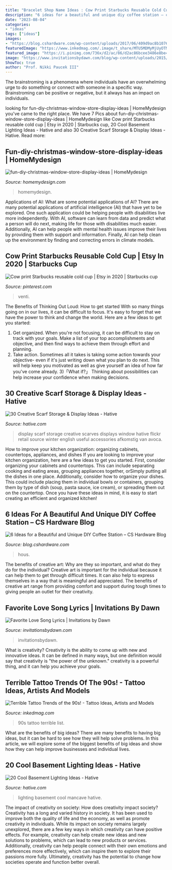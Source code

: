 ```yaml
---
title: "Bracelet Shop Name Ideas : Cow Print Starbucks Reusable Cold Cup"
description: "6 ideas for a beautiful and unique diy coffee station – cs hardware blog"
date: "2023-08-04"
categories:
- "ideas"
tags: ["ideas"]
images:
- "https://blog.cshardware.com/wp-content/uploads/2017/06/409d9ac8b10761ebb522a5fa9f125463.jpg"
featuredImage: "https://www.inkedmag.com/.image/t_share/MTU5MDMyMjUyOTM3NDc5OTYw/90s-tats-social.jpg"
featured_image: "https://i.pinimg.com/736x/d2/ac/86/d2ac86bcee3486e8be463064f03f31ec.jpg"
image: "https://www.invitationsbydawn.com/blog/wp-content/uploads/2015/02/VdaySong2.jpg"
ShowToc: true
author: "Prof. Nikki Paucek III"
---
```



The brainstroming is a phenomena where individuals have an overwhelming urge to do something or connect with someone in a specific way. Brainstroming can be positive or negative, but it always has an impact on individuals.

	

		
looking for fun-diy-christmas-window-store-display-ideas | HomeMydesign you've came to the right place. We have 7 Pics about fun-diy-christmas-window-store-display-ideas | HomeMydesign like Cow print Starbucks reusable cold cup | Etsy in 2020 | Starbucks cup, 20 Cool Basement Lighting Ideas - Hative and also 30 Creative Scarf Storage &amp; Display Ideas - Hative. Read more:
		
    
## Fun-diy-christmas-window-store-display-ideas | HomeMydesign

<img loading=lazy src="https://homemydesign.com/wp-content/uploads/2019/12/fun-diy-christmas-window-store-display-ideas.jpg" onerror="this.onerror=null;this.src='https://tse2.mm.bing.net/th?id=OIP.BklglxYY6Icn0P-i18tR7gHaLO&amp;pid=15.1';" alt="fun-diy-christmas-window-store-display-ideas | HomeMydesign">

_Source: homemydesign.com_

>homemydesign. 

	

Applications of AI: What are some potential applications of AI?
There are many potential applications of artificial intelligence (AI) that have yet to be explored. One such application could be helping people with disabilities live more independently. With AI, software can learn from data and predict what a person will do next, making life for those with disabilities much easier. Additionally, AI can help people with mental health issues improve their lives by providing them with support and information. Finally, AI can help clean up the environment by finding and correcting errors in climate models.

    
## Cow Print Starbucks Reusable Cold Cup | Etsy In 2020 | Starbucks Cup

<img loading=lazy src="https://i.pinimg.com/736x/d2/ac/86/d2ac86bcee3486e8be463064f03f31ec.jpg" onerror="this.onerror=null;this.src='https://tse2.mm.bing.net/th?id=OIP.UsH-Go8vsec1Cnlf-FdE6AHaJ3&amp;pid=15.1';" alt="Cow print Starbucks reusable cold cup | Etsy in 2020 | Starbucks cup">

_Source: pinterest.com_

>venti. 

	

The Benefits of Thinking Out Loud: How to get started
With so many things going on in our lives, it can be difficult to focus. It's easy to forget that we have the power to think and change the world. Here are a few ideas to get you started: 
1) Get organized. When you're not focusing, it can be difficult to stay on track with your goals. Make a list of your top accomplishments and objective, and then find ways to achieve them through effort and planning. 
2) Take action. Sometimes all it takes is taking some action towards your objective- even if it's just writing down what you plan to do next. This will help keep you motivated as well as give yourself an idea of how far you've come already. 
3)「What if?」 Thinking about possibilities can help increase your confidence when making decisions.

    
## 30 Creative Scarf Storage &amp; Display Ideas - Hative

<img loading=lazy src="https://hative.com/wp-content/uploads/2015/03/scarf-storage-ideas/28-creative-scarf-storage-and-display-ideas.jpg" onerror="this.onerror=null;this.src='https://tse1.mm.bing.net/th?id=OIP.tHcBPHAZqT_1oE7QXYolywHaJ4&amp;pid=15.1';" alt="30 Creative Scarf Storage &amp; Display Ideas - Hative">

_Source: hative.com_

>display scarf storage creative scarves displays window hative flickr retail source winter english useful accessories afkomstig van avoca. 

	

How to improve your kitchen organization: organizing cabinets, countertops, appliances, and dishes
If you are looking to improve your kitchen organization, here are a few ideas to get you started. First, consider organizing your cabinets and countertops. This can include separating cooking and eating areas, grouping appliances together, orSimply putting all the dishes in one place. Additionally, consider how to organize your dishes. This could include placing them in individual bowls or containers, grouping them by type of dish (soup, pasta sauce, ice cream), or spreading them out on the countertop. Once you have these ideas in mind, it is easy to start creating an efficient and organized kitchen!

    
## 6 Ideas For A Beautiful And Unique DIY Coffee Station – CS Hardware Blog

<img loading=lazy src="https://blog.cshardware.com/wp-content/uploads/2017/06/409d9ac8b10761ebb522a5fa9f125463.jpg" onerror="this.onerror=null;this.src='https://tse1.mm.bing.net/th?id=OIP.wLGSOtiQfv5w8E2b32pYKgHaLH&amp;pid=15.1';" alt="6 Ideas for a Beautiful and Unique DIY Coffee Station – CS Hardware Blog">

_Source: blog.cshardware.com_

>hous. 

	

The benefits of creative art: Why are they so important, and what do they do for the individual?
Creative art is important for the individual because it can help them to get through difficult times. It can also help to express themselves in a way that is meaningful and appreciated. The benefits of creative art range from providing comfort and support during tough times to giving people an outlet for their creativity.

    
## Favorite Love Song Lyrics | Invitations By Dawn

<img loading=lazy src="https://www.invitationsbydawn.com/blog/wp-content/uploads/2015/02/VdaySong2.jpg" onerror="this.onerror=null;this.src='https://tse2.mm.bing.net/th?id=OIP.UxYom4gcpJ5Z-BUgqHgYxAHaHa&amp;pid=15.1';" alt="Favorite Love Song Lyrics | Invitations by Dawn">

_Source: invitationsbydawn.com_

>invitationsbydawn. 

	

What is creativity?
Creativity is the ability to come up with new and innovative ideas. It can be defined in many ways, but one definition would say that creativity is "the power of the unknown." creativity is a powerful thing, and it can help you achieve your goals.

    
## Terrible Tattoo Trends Of The 90s! - Tattoo Ideas, Artists And Models

<img loading=lazy src="https://www.inkedmag.com/.image/t_share/MTU5MDMyMjUyOTM3NDc5OTYw/90s-tats-social.jpg" onerror="this.onerror=null;this.src='https://tse4.mm.bing.net/th?id=OIP.p2ryFsJJ0IikEkra0Lt3KQHaD4&amp;pid=15.1';" alt="Terrible Tattoo Trends of the 90s! - Tattoo Ideas, Artists and Models">

_Source: inkedmag.com_

>90s tattoo terrible list. 

	

What are the benefits of big ideas?
There are many benefits to having big ideas, but it can be hard to see how they will help solve problems. In this article, we will explore some of the biggest benefits of big ideas and show how they can help improve businesses and individual lives.

    
## 20 Cool Basement Lighting Ideas - Hative

<img loading=lazy src="https://hative.com/wp-content/uploads/2014/05/basement-lighting-ideas/17-mancave-lighting.jpg" onerror="this.onerror=null;this.src='https://tse4.mm.bing.net/th?id=OIP.Lv5P2XWwy28z3Ls7FBCDywHaJ4&amp;pid=15.1';" alt="20 Cool Basement Lighting Ideas - Hative">

_Source: hative.com_

>lighting basement cool mancave hative. 

	

The impact of creativity on society: How does creativity impact society?
Creativity has a long and varied history in society. It has been used to improve both the quality of life and the economy, as well as promote creativity in individuals. While its impact on society remains largely unexplored, there are a few key ways in which creativity can have positive effects. For example, creativity can help create new ideas and new solutions to problems, which can lead to new products or services. Additionally, creativity can help people connect with their own emotions and preferences more effectively, which can inspire them to explore their passions more fully. Ultimately, creativity has the potential to change how societies operate and function better overall.

